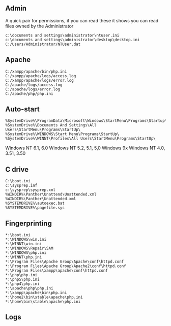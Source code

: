Admin
------
A quick pair for permissions, if you can read these it shows you can read files owned by the Administrator
       
    c:\documents and settings\administrator\ntuser.ini
    c:\documents and settings\administrator\desktop\desktop.ini
    C:/Users/Administrator/NTUser.dat

Apache
------
    C:/xampp/apache/bin/php.ini
    C:/xampp/apache/logs/access.log
    C:/xampp/apache/logs/error.log
    C:/apache/logs/access.log
    C:/apache/logs/error.log
    C:/apache/php/php.ini

Auto-start
-----------

    %SystemDrive%\ProgramData\Microsoft\Windows\StartMenu\Programs\Startup\
    %SystemDrive%\Documents And Settings\All Users\StartMenu\Programs\StartUp\
    %SystemDrive%\WINDOWS\Start Menu\Programs\StartUp\
    %SystemDrive%\WINNT\Profiles\All Users\StartMenu\Programs\StartUp\

Windows NT 6.1, 6.0 
Windows NT 5.2, 5.1, 5,0 
Windows 9x 
Windows NT 4.0, 3.51, 3.50

C drive
--------

    C:\boot.ini
    c:\sysprep.inf
    c:\sysprep\sysprep.xml
    %WINDIR%\Panther\Unattend\Unattended.xml
    %WINDIR%\Panther\Unattended.xml
    %SYSTEMDRIVE%\autoexec.bat
    %SYSTEMDRIVE%\pagefile.sys

Fingerprinting
---------------

    *:\boot.ini
    *:\WINDOWS\win.ini
    *:\WINNT\win.ini
    *:\WINDOWS\Repair\SAM
    *:\WINDOWS\php.ini
    *:\WINNT\php.ini
    *:\Program Files\Apache Group\Apache\conf\httpd.conf
    *:\Program Files\Apache Group\Apache2\conf\httpd.conf
    *:\Program Files\xampp\apache\conf\httpd.conf
    *:\php\php.ini
    *:\php5\php.ini
    *:\php4\php.ini
    *:\apache\php\php.ini
    *:\xampp\apache\bin\php.ini
    *:\home2\bin\stable\apache\php.ini
    *:\home\bin\stable\apache\php.ini

Logs
----
